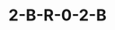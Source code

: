 # 2-B-R-0-2-B

<html lang="en">
  <head>
    <meta charset="UTF-8">
    <title>
      The Project Gutenberg eBook of 2 B R 0 2 B, by Kurt Vonnegut, Jr.
    </title>
    <style type="text/css">
/*<![CDATA[  XML blockout */
<!--
    p {  margin-top: .75em;
         text-align: justify;
         margin-bottom: .75em; }
    h1,h2,h3,h4,h5,h6 {text-align: center;
         clear: both; }
    hr { width: 33%;
	 margin-top: 2em;
	 margin-bottom: 2em;
         margin-left: auto;
         margin-right: auto;
         clear: both; }

    body{margin-left: 10%;
         margin-right: 10%;
        }
    .center {text-align: center; font-weight: bold;}
    .tr { text-align: left; margin-left: 10%; margin-right: 10%;
          margin-top: 5%; margin-bottom: 5%; padding: 2em;
          background-color: #f6f2f2; color: black; border: solid black 1px;}

    // -->
    /* XML end  ]]>*/
    </style>
  </head>
<body>


<h1>2<br />
B<br />
R<br />
0<br />
2<br />
B<br /></h1>


<h3>by KURT VONNEGUT, JR.</h3>



<hr style="width: 65%;" />
<p>Everything was perfectly swell.</p>

<p>There were no prisons, no slums, no insane asylums, no cripples, no
poverty, no wars.</p>

<p>All diseases were conquered. So was old age.</p>

<p>Death, barring accidents, was an adventure for volunteers.</p>

<p>The population of the United States was stabilized at forty-million
souls.</p>

<p>One bright morning in the Chicago Lying-in Hospital, a man named Edward
K. Wehling, Jr., waited for his wife to give birth. He was the only man
waiting. Not many people were born a day any more.</p>

<p>Wehling was fifty-six, a mere stripling in a population whose average
age was one hundred and twenty-nine.</p>

<p>X-rays had revealed that his wife was going to have triplets. The
children would be his first.</p>

<p>Young Wehling was hunched in his chair, his head in his hand. He was so
rumpled, so still and colorless as to be virtually invisible. His
camouflage was perfect, since the waiting room had a disorderly and
demoralized air, too. Chairs and ashtrays had been moved away from the
walls. The floor was paved with spattered dropcloths.</p>

<p>The room was being redecorated. It was being redecorated as a memorial
to a man who had volunteered to die.</p>

<p>A sardonic old man, about two hundred years old, sat on a stepladder,
painting a mural he did not like. Back in the days when people aged
visibly, his age would have been guessed at thirty-five or so. Aging had
touched him that much before the cure for aging was found.</p>

<p>The mural he was working on depicted a very neat garden. Men and women
in white, doctors and nurses, turned the soil, planted seedlings,
sprayed bugs, spread fertilizer.</p>

<p>Men and women in purple uniforms pulled up weeds, cut down plants that
were old and sickly, raked leaves, carried refuse to trash-burners.</p>

<p>Never, never, never&mdash;not even in medieval Holland nor old Japan&mdash;had a
garden been more formal, been better tended. Every plant had all the
loam, light, water, air and nourishment it could use.</p>

<p>A hospital orderly came down the corridor, singing under his breath a
popular song:</p>

<p>
<span style="margin-left: 2.5em;">If you don't like my kisses, honey,</span><br />
<span style="margin-left: 2.5em;">Here's what I will do:</span><br />
<span style="margin-left: 2.5em;">I'll go see a girl in purple,</span><br />
<span style="margin-left: 2.5em;">Kiss this sad world toodle-oo.</span><br />
<span style="margin-left: 2.5em;">If you don't want my lovin',</span><br />
<span style="margin-left: 2.5em;">Why should I take up all this space?</span><br />
<span style="margin-left: 2.5em;">I'll get off this old planet,</span><br />
<span style="margin-left: 2.5em;">Let some sweet baby have my place.</span><br />
</p>

<p>The orderly looked in at the mural and the muralist. "Looks so real,"
he said, "I can practically imagine I'm standing in the middle of it."</p>

<p>"What makes you think you're not in it?" said the painter. He gave a
satiric smile. "It's called 'The Happy Garden of Life,' you know."</p>

<p>"That's good of Dr. Hitz," said the orderly.</p>

<hr style="width: 45%;" />

<p>He was referring to one of the male figures in white, whose head was a
portrait of Dr. Benjamin Hitz, the hospital's Chief Obstetrician. Hitz
was a blindingly handsome man.</p>

<p>"Lot of faces still to fill in," said the orderly. He meant that the
faces of many of the figures in the mural were still blank. All blanks
were to be filled with portraits of important people on either the
hospital staff or from the Chicago Office of the Federal Bureau of
Termination.</p>

<p>"Must be nice to be able to make pictures that look like something,"
said the orderly.</p>

<p>The painter's face curdled with scorn. "You think I'm proud of this
daub?" he said. "You think this is my idea of what life really looks
like?"</p>

<p>"What's your idea of what life looks like?" said the orderly.</p>

<p>The painter gestured at a foul dropcloth. "There's a good picture of
it," he said. "Frame that, and you'll have a picture a damn sight more
honest than this one."</p>

<p>"You're a gloomy old duck, aren't you?" said the orderly.</p>

<p>"Is that a crime?" said the painter.</p>

<p>The orderly shrugged. "If you don't like it here, Grandpa&mdash;" he said,
and he finished the thought with the trick telephone number that people
who didn't want to live any more were supposed to call. The zero in the
telephone number he pronounced "naught."</p>

<p>The number was: "2 B R 0 2 B."</p>

<p>It was the telephone number of an institution whose fanciful sobriquets
included: "Automat," "Birdland," "Cannery," "Catbox," "De-louser,"
"Easy-go," "Good-by, Mother," "Happy Hooligan," "Kiss-me-quick," "Lucky
Pierre," "Sheepdip," "Waring Blendor," "Weep-no-more" and "Why Worry?"</p>

<p>"To be or not to be" was the telephone number of the municipal gas
chambers of the Federal Bureau of Termination.</p>

<hr style="width: 45%;" />

<p>The painter thumbed his nose at the orderly. "When I decide it's time to
go," he said, "it won't be at the Sheepdip."</p>

<p>"A do-it-yourselfer, eh?" said the orderly. "Messy business, Grandpa.
Why don't you have a little consideration for the people who have to
clean up after you?"</p>

<p>The painter expressed with an obscenity his lack of concern for the
tribulations of his survivors. "The world could do with a good deal more
mess, if you ask me," he said.</p>

<p>The orderly laughed and moved on.</p>

<p>Wehling, the waiting father, mumbled something without raising his head.
And then he fell silent again.</p>

<p>A coarse, formidable woman strode into the waiting room on spike heels.
Her shoes, stockings, trench coat, bag and overseas cap were all purple,
the purple the painter called "the color of grapes on Judgment Day."</p>

<p>The medallion on her purple musette bag was the seal of the Service
Division of the Federal Bureau of Termination, an eagle perched on a
turnstile.</p>

<p>The woman had a lot of facial hair&mdash;an unmistakable mustache, in fact. A
curious thing about gas-chamber hostesses was that, no matter how lovely
and feminine they were when recruited, they all sprouted mustaches
within five years or so.</p>

<p>"Is this where I'm supposed to come?" she said to the painter.</p>

<p>"A lot would depend on what your business was," he said. "You aren't
about to have a baby, are you?"</p>

<p>"They told me I was supposed to pose for some picture," she said. "My
name's Leora Duncan." She waited.</p>

<p>"And you dunk people," he said.</p>

<p>"What?" she said.</p>

<p>"Skip it," he said.</p>

<p>"That sure is a beautiful picture," she said. "Looks just like heaven or
something."</p>

<p>"Or something," said the painter. He took a list of names from his smock
pocket. "Duncan, Duncan, Duncan," he said, scanning the list. "Yes&mdash;here
you are. You're entitled to be immortalized. See any faceless body here
you'd like me to stick your head on? We've got a few choice ones left."</p>

<p>She studied the mural bleakly. "Gee," she said, "they're all the same to
me. I don't know anything about art."</p>

<p>"A body's a body, eh?" he said. "All righty. As a master of fine art, I
recommend this body here." He indicated a faceless figure of a woman who
was carrying dried stalks to a trash-burner.</p>

<p>"Well," said Leora Duncan, "that's more the disposal people, isn't it? I
mean, I'm in service. I don't do any disposing."</p>

<p>The painter clapped his hands in mock delight. "You say you don't know
anything about art, and then you prove in the next breath that you know
more about it than I do! Of course the sheave-carrier is wrong for a
hostess! A snipper, a pruner&mdash;that's more your line." He pointed to a
figure in purple who was sawing a dead branch from an apple tree. "How about
her?" he said. "You like her at all?"</p>

<p>"Gosh&mdash;" she said, and she blushed and became humble&mdash;"that&mdash;that puts
me right next to Dr. Hitz."</p>

<p>"That upsets you?" he said.</p>

<p>"Good gravy, no!" she said. "It's&mdash;it's just such an honor."</p>

<p>"Ah, You... you admire him, eh?" he said.</p>

<p>"Who doesn't admire him?" she said, worshiping the portrait of Hitz. It
was the portrait of a tanned, white-haired, omnipotent Zeus, two hundred
and forty years old. "Who doesn't admire him?" she said again. "He was
responsible for setting up the very first gas chamber in Chicago."</p>

<p>"Nothing would please me more," said the painter, "than to put you next
to him for all time. Sawing off a limb&mdash;that strikes you as
appropriate?"</p>

<p>"That is kind of like what I do," she said. She was demure about what
she did. What she did was make people comfortable while she killed them.</p>

<hr style="width: 45%;" />

<p>And, while Leora Duncan was posing for her portrait, into the
waitingroom bounded Dr. Hitz himself. He was seven feet tall, and he
boomed with importance, accomplishments, and the joy of living.</p>

<p>"Well, Miss Duncan! Miss Duncan!" he said, and he made a joke. "What
are you doing here?" he said. "This isn't where the people leave. This
is where they come in!"</p>

<p>"We're going to be in the same picture together," she said shyly.</p>

<p>"Good!" said Dr. Hitz heartily. "And, say, isn't that some picture?"</p>

<p>"I sure am honored to be in it with you," she said.</p>

<p>"Let me tell you," he said, "I'm honored to be in it with you. Without
women like you, this wonderful world we've got wouldn't be possible."</p>

<p>He saluted her and moved toward the door that led to the delivery rooms.
"Guess what was just born," he said.</p>

<p>"I can't," she said.</p>

<p>"Triplets!" he said.</p>

<p>"Triplets!" she said. She was exclaiming over the legal implications of
triplets.</p>

<p>The law said that no newborn child could survive unless the parents of
the child could find someone who would volunteer to die. Triplets, if
they were all to live, called for three volunteers.</p>

<p>"Do the parents have three volunteers?" said Leora Duncan.</p>

<p>"Last I heard," said Dr. Hitz, "they had one, and were trying to scrape
another two up."</p>

<p>"I don't think they made it," she said. "Nobody made three appointments
with us. Nothing but singles going through today, unless somebody
called in after I left. What's the name?"</p>

<p>"Wehling," said the waiting father, sitting up, red-eyed and frowzy.
"Edward K. Wehling, Jr., is the name of the happy father-to-be."</p>

<p>He raised his right hand, looked at a spot on the wall, gave a hoarsely
wretched chuckle. "Present," he said.</p>

<p>"Oh, Mr. Wehling," said Dr. Hitz, "I didn't see you."</p>

<p>"The invisible man," said Wehling.</p>

<p>"They just phoned me that your triplets have been born," said Dr. Hitz.
"They're all fine, and so is the mother. I'm on my way in to see them
now."</p>

<p>"Hooray," said Wehling emptily.</p>

<p>"You don't sound very happy," said Dr. Hitz.</p>

<p>"What man in my shoes wouldn't be happy?" said Wehling. He gestured with
his hands to symbolize care-free simplicity. "All I have to do is pick
out which one of the triplets is going to live, then deliver my maternal
grandfather to the Happy Hooligan, and come back here with a receipt."</p>

<hr style="width: 45%;" />

<p>Dr. Hitz became rather severe with Wehling, towered over him. "You don't
believe in population control, Mr. Wehling?" he said.</p>

<p>"I think it's perfectly keen," said Wehling tautly.</p>

<p>"Would you like to go back to the good old days, when the population of
the Earth was twenty billion&mdash;about to become forty billion, then eighty
billion, then one hundred and sixty billion? Do you know what a drupelet
is, Mr. Wehling?" said Hitz.</p>

<p>"Nope," said Wehling sulkily.</p>

<p>"A drupelet, Mr. Wehling, is one of the little knobs, one of the little
pulpy grains of a blackberry," said Dr. Hitz. "Without population
control, human beings would now be packed on this surface of this old
planet like drupelets on a blackberry! Think of it!"</p>

<p>Wehling continued to stare at the same spot on the wall.</p>

<p>"In the year 2000," said Dr. Hitz, "before scientists stepped in and
laid down the law, there wasn't even enough drinking water to go around,
and nothing to eat but sea-weed&mdash;and still people insisted on their
right to reproduce like jackrabbits. And their right, if possible, to
live forever."</p>

<p>"I want those kids," said Wehling quietly. "I want all three of them."</p>

<p>"Of course you do," said Dr. Hitz. "That's only human."</p>

<p>"I don't want my grandfather to die, either," said Wehling.</p>

<p>"Nobody's really happy about taking a close relative to the Catbox,"
said Dr. Hitz gently, sympathetically.</p>

<p>"I wish people wouldn't call it that," said Leora Duncan.</p>

<p>"What?" said Dr. Hitz.</p>

<p>"I wish people wouldn't call it 'the Catbox,' and things like that," she
said. "It gives people the wrong impression."</p>

<p>"You're absolutely right," said Dr. Hitz. "Forgive me." He corrected
himself, gave the municipal gas chambers their official title, a title
no one ever used in conversation. "I should have said, 'Ethical Suicide
Studios,'" he said.</p>

<p>"That sounds so much better," said Leora Duncan.</p>

<p>"This child of yours&mdash;whichever one you decide to keep, Mr. Wehling,"
said Dr. Hitz. "He or she is going to live on a happy, roomy, clean,
rich planet, thanks to population control. In a garden like that mural
there." He shook his head. "Two centuries ago, when I was a young man,
it was a hell that nobody thought could last another twenty years. Now
centuries of peace and plenty stretch before us as far as the
imagination cares to travel."</p>

<p>He smiled luminously.</p>

<p>The smile faded as he saw that Wehling had just drawn a revolver.</p>

<p>Wehling shot Dr. Hitz dead. "There's room for one&mdash;a great big one," he
said.</p>

<p>And then he shot Leora Duncan. "It's only death," he said to her as she
fell. "There! Room for two."</p>

<p>And then he shot himself, making room for all three of his children.</p>

<p>Nobody came running. Nobody, seemingly, heard the shots.</p>

<p>The painter sat on the top of his stepladder, looking down reflectively
on the sorry scene.</p>

<hr style='width: 45%;' />

<p>The painter pondered the mournful puzzle of life demanding to be born
and, once born, demanding to be fruitful ... to multiply and to live as
long as possible&mdash;to do all that on a very small planet that would have
to last forever.</p>

<p>All the answers that the painter could think of were grim. Even grimmer,
surely, than a Catbox, a Happy Hooligan, an Easy Go. He thought of war.
He thought of plague. He thought of starvation.</p>

<p>He knew that he would never paint again. He let his paintbrush fall to
the drop-cloths below. And then he decided he had had about enough of
life in the Happy Garden of Life, too, and he came slowly down from the
ladder.</p>

<p>He took Wehling's pistol, really intending to shoot himself.</p>

<p>But he didn't have the nerve.</p>

<p>And then he saw the telephone booth in the corner of the room. He went
to it, dialed the well-remembered number: "2 B R 0 2 B."</p>

<p>"Federal Bureau of Termination," said the very warm voice of a hostess.</p>

<p>"How soon could I get an appointment?" he asked, speaking very
carefully.</p>

<p>"We could probably fit you in late this afternoon, sir," she said. "It
might even be earlier, if we get a cancellation."</p>

<p>"All right," said the painter, "fit me in, if you please." And he gave
her his name, spelling it out.</p>

<p>"Thank you, sir," said the hostess. "Your city thanks you; your country
thanks you; your planet thanks you. But the deepest thanks of all is
from future generations."</p>


<hr style='width: 45%;' />

<p class="center">THE END</p>


</body>
</html>
